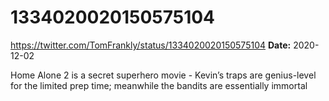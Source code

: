 # 1334020020150575104
https://twitter.com/TomFrankly/status/1334020020150575104
**Date:** 2020-12-02

Home Alone 2 is a secret superhero movie - Kevin’s traps are genius-level for the limited prep time; meanwhile the bandits are essentially immortal
